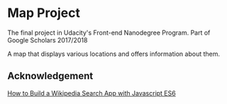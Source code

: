 # Map Project

The final project in Udacity's Front-end Nanodegree Program. Part of Google Scholars 2017/2018

A map that displays various locations and offers information about them.

## Acknowledgement

[How to Build a Wikipedia Search App with Javascript ES6](https://freshman.tech/wikipedia-javascript/)